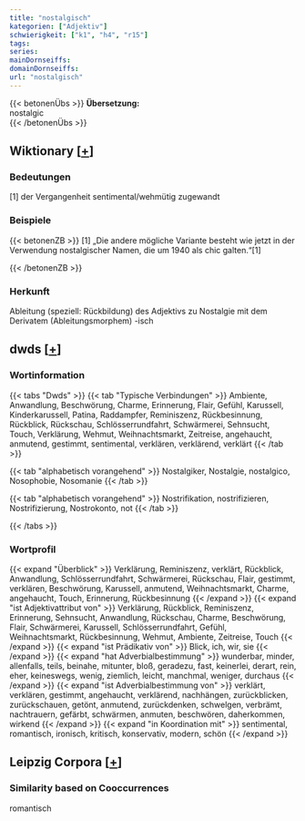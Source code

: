 ```yaml
---
title: "nostalgisch"
kategorien: ["Adjektiv"]
schwierigkeit: ["k1", "h4", "r15"]
tags:
series:
mainDornseiffs:
domainDornseiffs:
url: "nostalgisch"
---
```


{{< betonenÜbs >}}
**Übersetzung:**  
nostalgic  
{{< /betonenÜbs >}}

## Wiktionary [[+](https://de.wiktionary.org/wiki/nostalgisch)]

### Bedeutungen
[1] der Vergangenheit sentimental/wehmütig zugewandt  

### Beispiele
{{< betonenZB >}}
[1] „Die andere mögliche Variante besteht wie jetzt in der Verwendung nostalgischer Namen, die um 1940 als chic galten.“[1]  

{{< /betonenZB >}}
### Herkunft
Ableitung (speziell: Rückbildung) des Adjektivs zu Nostalgie mit dem Derivatem (Ableitungsmorphem) -isch  



## dwds [[+](https://www.dwds.de/wb/nostalgisch)]

### Wortinformation
{{< tabs "Dwds" >}}
{{< tab "Typische Verbindungen" >}}
Ambiente, Anwandlung, Beschwörung, Charme, Erinnerung, Flair, Gefühl, Karussell, Kinderkarussell, Patina, Raddampfer, Reminiszenz, Rückbesinnung, Rückblick, Rückschau, Schlösserrundfahrt, Schwärmerei, Sehnsucht, Touch, Verklärung, Wehmut, Weihnachtsmarkt, Zeitreise, angehaucht, anmutend, gestimmt, sentimental, verklären, verklärend, verklärt
{{< /tab >}}

{{< tab "alphabetisch vorangehend" >}}
Nostalgiker, Nostalgie, nostalgico, Nosophobie, Nosomanie
{{< /tab >}}

{{< tab "alphabetisch vorangehend" >}}
Nostrifikation, nostrifizieren, Nostrifizierung, Nostrokonto, not
{{< /tab >}}

{{< /tabs >}}

### Wortprofil
{{< expand "Überblick" >}} Verklärung, Reminiszenz, verklärt, Rückblick, Anwandlung, Schlösserrundfahrt, Schwärmerei, Rückschau, Flair, gestimmt, verklären, Beschwörung, Karussell, anmutend, Weihnachtsmarkt, Charme, angehaucht, Touch, Erinnerung, Rückbesinnung {{< /expand >}}
{{< expand "ist Adjektivattribut von" >}} Verklärung, Rückblick, Reminiszenz, Erinnerung, Sehnsucht, Anwandlung, Rückschau, Charme, Beschwörung, Flair, Schwärmerei, Karussell, Schlösserrundfahrt, Gefühl, Weihnachtsmarkt, Rückbesinnung, Wehmut, Ambiente, Zeitreise, Touch {{< /expand >}}
{{< expand "ist Prädikativ von" >}} Blick, ich, wir, sie {{< /expand >}}
{{< expand "hat Adverbialbestimmung" >}} wunderbar, minder, allenfalls, teils, beinahe, mitunter, bloß, geradezu, fast, keinerlei, derart, rein, eher, keineswegs, wenig, ziemlich, leicht, manchmal, weniger, durchaus {{< /expand >}}
{{< expand "ist Adverbialbestimmung von" >}} verklärt, verklären, gestimmt, angehaucht, verklärend, nachhängen, zurückblicken, zurückschauen, getönt, anmutend, zurückdenken, schwelgen, verbrämt, nachtrauern, gefärbt, schwärmen, anmuten, beschwören, daherkommen, wirkend {{< /expand >}}
{{< expand "in Koordination mit" >}} sentimental, romantisch, ironisch, kritisch, konservativ, modern, schön {{< /expand >}}

## Leipzig Corpora [[+](https://corpora.uni-leipzig.de/en/res?word=nostalgisch&corpusId=deu_newscrawl-public_2018)]


### Similarity based on Cooccurrences
romantisch

